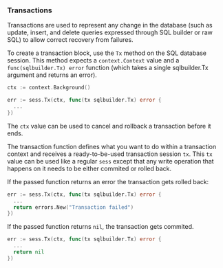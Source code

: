 ### Transactions

Transactions are used to represent any change in the database (such as update,
insert, and delete queries expressed through SQL builder or raw SQL) to allow
correct recovery from failures.

To create a transaction block, use the `Tx` method on the SQL database session.
This method expects a `context.Context` value and a `func(sqlbuilder.Tx) error`
function (which takes a single sqlbuilder.Tx argument and returns an error).

```go
ctx := context.Background()

err := sess.Tx(ctx, func(tx sqlbuilder.Tx) error {
  ...
})
```

The `ctx` value can be used to cancel and rollback a transaction before it
ends. 

The transaction function defines what you want to do within a transaction
context and receives a ready-to-be-used transaction session `tx`. This `tx`
value can be used like a regular `sess` except that any write operation that
happens on it needs to be either commited or rolled back.

If the passed function returns an error the transaction gets rolled back:

```go
err := sess.Tx(ctx, func(tx sqlbuilder.Tx) error {
  ...
  return errors.New("Transaction failed")
})
```

If the passed function returns `nil`, the transaction gets commited.

```go
err := sess.Tx(ctx, func(tx sqlbuilder.Tx) error {
  ...
  return nil
})
```

<!--
## More questions?

This is the end of the upper-db tutorial! if you have any more questions
feel free to ask on the #upper-db channel at...
-->
